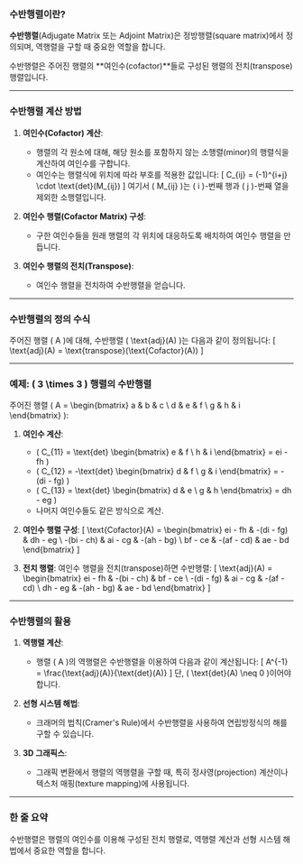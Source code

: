 ### 수반행렬이란?

**수반행렬**(Adjugate Matrix 또는 Adjoint Matrix)은 정방행렬(square matrix)에서 정의되며, 역행렬을 구할 때 중요한 역할을 합니다.

수반행렬은 주어진 행렬의 **여인수(cofactor)**들로 구성된 행렬의 전치(transpose) 행렬입니다.

---

### 수반행렬 계산 방법
1. **여인수(Cofactor) 계산**:
    - 행렬의 각 원소에 대해, 해당 원소를 포함하지 않는 소행렬(minor)의 행렬식을 계산하여 여인수를 구합니다.
    - 여인수는 행렬식에 위치에 따라 부호를 적용한 값입니다:
      \[
      C_{ij} = (-1)^{i+j} \cdot \text{det}(M_{ij})
      \]
      여기서 \( M_{ij} \)는 \( i \)-번째 행과 \( j \)-번째 열을 제외한 소행렬입니다.

2. **여인수 행렬(Cofactor Matrix) 구성**:
    - 구한 여인수들을 원래 행렬의 각 위치에 대응하도록 배치하여 여인수 행렬을 만듭니다.

3. **여인수 행렬의 전치(Transpose)**:
    - 여인수 행렬을 전치하여 수반행렬을 얻습니다.

---

### 수반행렬의 정의 수식
주어진 행렬 \( A \)에 대해, 수반행렬 \( \text{adj}(A) \)는 다음과 같이 정의됩니다:
\[
\text{adj}(A) = \text{transpose}(\text{Cofactor}(A))
\]

---

### 예제: \( 3 \times 3 \) 행렬의 수반행렬
주어진 행렬 \( A = \begin{bmatrix} a & b & c \\ d & e & f \\ g & h & i \end{bmatrix} \):

1. **여인수 계산**:
    - \( C_{11} = \text{det} \begin{bmatrix} e & f \\ h & i \end{bmatrix} = ei - fh \)
    - \( C_{12} = -\text{det} \begin{bmatrix} d & f \\ g & i \end{bmatrix} = -(di - fg) \)
    - \( C_{13} = \text{det} \begin{bmatrix} d & e \\ g & h \end{bmatrix} = dh - eg \)
    - 나머지 여인수들도 같은 방식으로 계산.

2. **여인수 행렬 구성**:
   \[
   \text{Cofactor}(A) =
   \begin{bmatrix}
   ei - fh & -(di - fg) & dh - eg \\
   -(bi - ch) & ai - cg & -(ah - bg) \\
   bf - ce & -(af - cd) & ae - bd
   \end{bmatrix}
   \]

3. **전치 행렬**:
   여인수 행렬을 전치(transpose)하면 수반행렬:
   \[
   \text{adj}(A) =
   \begin{bmatrix}
   ei - fh & -(bi - ch) & bf - ce \\
   -(di - fg) & ai - cg & -(af - cd) \\
   dh - eg & -(ah - bg) & ae - bd
   \end{bmatrix}
   \]

---

### 수반행렬의 활용
1. **역행렬 계산**:
    - 행렬 \( A \)의 역행렬은 수반행렬을 이용하여 다음과 같이 계산됩니다:
      \[
      A^{-1} = \frac{\text{adj}(A)}{\text{det}(A)}
      \]
      단, \( \text{det}(A) \neq 0 \)이어야 합니다.

2. **선형 시스템 해법**:
    - 크래머의 법칙(Cramer's Rule)에서 수반행렬을 사용하여 연립방정식의 해를 구할 수 있습니다.

3. **3D 그래픽스**:
    - 그래픽 변환에서 행렬의 역행렬을 구할 때, 특히 정사영(projection) 계산이나 텍스처 매핑(texture mapping)에 사용됩니다.

---

### 한 줄 요약
수반행렬은 행렬의 여인수를 이용해 구성된 전치 행렬로, 역행렬 계산과 선형 시스템 해법에서 중요한 역할을 합니다.
